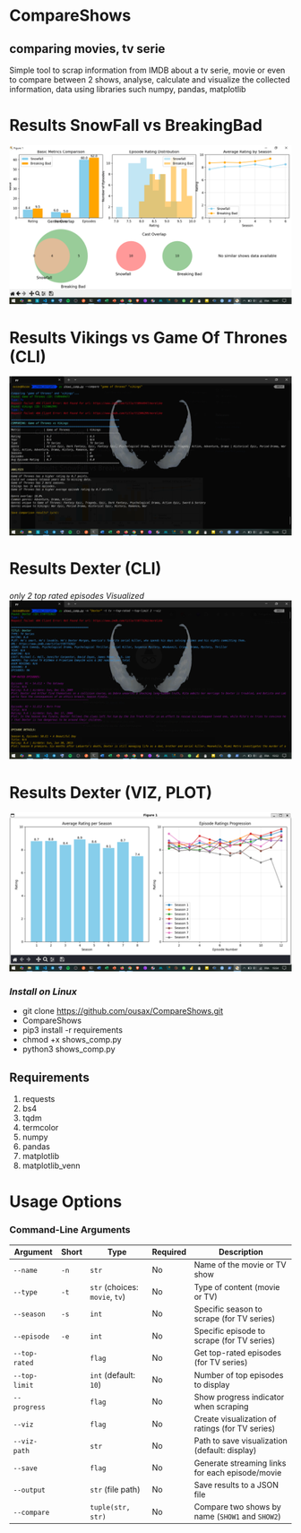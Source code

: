 # CompareShows
## comparing movies, tv serie ## 
Simple tool to scrap information from IMDB about a tv serie, movie or even to compare between 2 shows, analyse, calculate and visualize the collected information, data 
using libraries such numpy, pandas, matplotlib
# Results SnowFall vs BreakingBad #
![image alt](https://github.com/ousax/CompareShows/blob/238474ff37e864db4cfa3128f12ed1729415ee62/f.png)
# Results Vikings vs Game Of Thrones (CLI) #
![image alt](https://github.com/ousax/CompareShows/blob/7369b88507d3644b3d385a2b4b9a8096a224ca5b/ff.png)
# Results Dexter (CLI) #
### 
_only 2 top rated episodes_
_Visualized_
![image alt](https://github.com/ousax/CompareShows/blob/532e425bb478a6a9931679e3c3fe347c47b3671d/dexter.png)
# Results Dexter (VIZ, PLOT)
![image alt](https://github.com/ousax/CompareShows/blob/684f9e1a706fa0528741bc883412f898b9f04339/dexter%20plot.png)

### _Install on Linux_
- git clone https://github.com/ousax/CompareShows.git
- CompareShows
- pip3 install -r requirements
- chmod +x shows_comp.py
- python3 shows_comp.py
## Requirements 
1. requests
2. bs4
3. tqdm
4. termcolor
5. numpy
6. pandas
7. matplotlib
8. matplotlib_venn
# Usage Options
### Command-Line Arguments

| Argument           | Short | Type         | Required | Description                                                                 |
|--------------------|-------|--------------|----------|-----------------------------------------------------------------------------|
| `--name`           | `-n`  | `str`        | No       | Name of the movie or TV show                                                |
| `--type`           | `-t`  | `str` (choices: `movie`, `tv`) | No       | Type of content (movie or TV)                                               |
| `--season`         | `-s`  | `int`        | No       | Specific season to scrape (for TV series)                                   |
| `--episode`        | `-e`  | `int`        | No       | Specific episode to scrape (for TV series)                                  |
| `--top-rated`      |       | `flag`       | No       | Get top-rated episodes (for TV series)                                      |
| `--top-limit`      |       | `int` (default: `10`) | No       | Number of top episodes to display                                           |
| `--progress`       |       | `flag`       | No       | Show progress indicator when scraping                                       |
| `--viz`            |       | `flag`       | No       | Create visualization of ratings (for TV series)                             |
| `--viz-path`       |       | `str`        | No       | Path to save visualization (default: display)                               |
| `--save`           |       | `flag`       | No       | Generate streaming links for each episode/movie                            |
| `--output`         |       | `str` (file path) | No    | Save results to a JSON file                                                 |
| `--compare`        |       | `tuple(str, str)` | No    | Compare two shows by name (`SHOW1` and `SHOW2`)                             |


